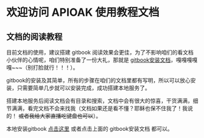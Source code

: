 # 欢迎访问 APIOAK 使用教程文档

## 文档的阅读教程

目前文档的使用，建议搭建 gitbook 阅读效果会更佳，为了不影响咱们的看文档小伙伴的心情呢，咱们特别准备了一份大礼，那就是 [gitbook安装文档](https://github.com/apioak/apioak-document/blob/master/zh_CN/basic-information/gitbook-local-building.md)，嘎嘎嘎嘎嘎~~~（别打脸就行！！！）。<br/>

gitbook的安装及其简单，所有的步骤在咱们的文档里都有写明，所以可以放心安装，只需要简单几步就可以安装完成，成功搭建本地服务了。<br/>

搭建本地服务后阅读文档会有目录和搜索，文档中会有很大的惊喜，干货满满，细节满满，看完文档不会来找我（文档如果还是看不懂？耶稣也保不住我了！我说的！ ~~或者我给大家直播吃键盘也可以~~）。

本地安装gitbook [点击这里](https://github.com/apioak/apioak-document/blob/master/zh_CN/basic-information/gitbook-local-building.md) 或者点击上面的 gitbook安装文档 都可以。

